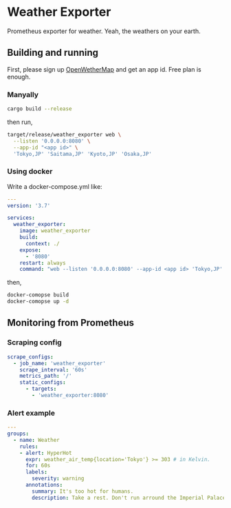 # Weather Exporter

Prometheus exporter for weather. Yeah, the weathers on your earth.

## Building and running

First, please sign up [OpenWetherMap](https://home.openweathermap.org/) and get an app id. Free plan is enough.

### Manyally

```bash
cargo build --release
```

then run,

```bash
target/release/weather_exporter web \
  --listen '0.0.0.0:8080' \
  --app-id "<app id>" \
  'Tokyo,JP' 'Saitama,JP' 'Kyoto,JP' 'Osaka,JP'
```

### Using docker

Write a docker-compose.yml like:

```yaml
---
version: '3.7'

services:
  weather_exporter:
    image: weather_exporter
    build:
      context: ./
    expose:
      - '8080'
    restart: always
    command: "web --listen '0.0.0.0:8080' --app-id <app id> 'Tokyo,JP' 'Saitama,JP' 'Kyoto,JP' 'Osaka,JP'"
```

then,

```bash
docker-comopse build
docker-comopse up -d
```

## Monitoring from Prometheus

### Scraping config

```yaml
scrape_configs:
  - job_name: 'weather_exporter'
    scrape_interval: '60s'
    metrics_path: '/'
    static_configs:
      - targets:
        - 'weather_exporter:8080'
```

### Alert example

```yaml
---
groups:
  - name: Weather
    rules:
    - alert: HyperHot
      expr: weather_air_temp{location='Tokyo'} >= 303 # in Kelvin.
      for: 60s
      labels:
        severity: warning
      annotations:
        summary: It's too hot for humans.
        description: Take a rest. Don't run arround the Imperial Palace.
```
